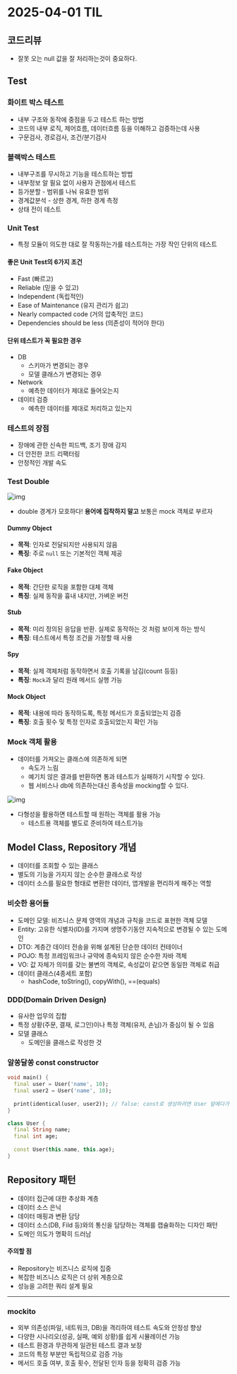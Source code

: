 # 2025-04-01 TIL

## 코드리뷰

- 잘못 오는 null 값을 잘 처리하는것이 중요하다.



## Test

### 화이트 박스 테스트

- 내부 구조와 동작에 중점을 두고 테스트 하는 방법
- 코드의 내부 로직, 제어흐름, 데이터흐름 등을 이해하고 검증하는데 사용
- 구문검사, 경로검사, 조건/분기검사

### 블랙박스 테스트

- 내부구조를 무시하고 기능을 테스트하는 방법
- 내부정보 알 필요 없이 사용자 관점에서 테스트
- 등가분할 - 범위를 나눠 유효한 범위
- 경계값분석 - 상한 경계, 하한 경계 측정
- 상태 전이 테스트



### Unit Test

- 특정 모듈이 의도한 대로 잘 작동하는가를 테스트하는 가장 작인 단위의 테스트



#### 좋은 Unit Test의 6가지 조건

- Fast (빠르고)
- Reliable (믿을 수 있고)
- Independent (독립적인)
- Ease of Maintenance (유지 관리가 쉽고)
- Nearly compacted code (거의 압축적인 코드)
- Dependencies should be less (의존성이 적어야 한다)

#### 단위 테스트가 꼭 필요한 경우

- DB
  - 스키마가 변경되는 경우
  - 모델 클래스가 변경되는 경우
- Network
  - 예측한 데이터가 제대로 들어오는지
- 데이터 검증
  - 예측한 데이터를 제대로 처리하고 있는지



### 테스트의 장점

- 장애에 관한 신속한 피드백, 조기 장애 감지
- 더 안전한 코드 리팩터링
- 안정적인 개발 속도



### Test Double

![img](https://learn.microsoft.com/en-us/archive/msdn-magazine/2007/september/images/cc163358.fig02.gif)

- double 경계가 모호하다! **용어에 집착하지 말고** 보통은 mock 객체로 부르자

#### Dummy Object

- **목적**: 인자로 전달되지만 사용되지 않음
- **특징**: 주로 `null` 또는 기본적인 객체 제공

#### Fake Object

- **목적**: 간단한 로직을 포함한 대체 객체
- **특징**: 실제 동작을 흉내 내지만, 가벼운 버전

#### Stub

- **목적**: 미리 정의된 응답을 반환. 실제로 동작하는 것 처럼 보이게 하는 방식
- **특징**: 테스트에서 특정 조건을 가정할 때 사용

#### Spy

- **목적**: 실제 객체처럼 동작하면서 호출 기록을 남김(count 등등)
- **특징**: `Mock`과 달리 원래 메서드 실행 가능

#### Mock Object

- **목적**: 내용에 따라 동작하도록, 특정 메서드가 호출되었는지 검증
- **특징**: 호출 횟수 및 특정 인자로 호출되었는지 확인 가능



### Mock 객체 활용

- 데이터를 가져오는 클래스에 의존하게 되면
  - 속도가 느림
  - 예기치 않은 결과를 반환하면 통과 테스트가 실패하기 시작할 수 있다.
  - 웹 서비스나 db에 의존하는대신 종속성을 mocking할 수 있다.





![img](https://github-production-user-asset-6210df.s3.amazonaws.com/62657991/428852652-8f3f5f89-3b33-41f8-be50-83b8764e794d.png?X-Amz-Algorithm=AWS4-HMAC-SHA256&X-Amz-Credential=AKIAVCODYLSA53PQK4ZA%2F20250401%2Fus-east-1%2Fs3%2Faws4_request&X-Amz-Date=20250401T024516Z&X-Amz-Expires=300&X-Amz-Signature=21405c7f8e91ea2445f55ac23c0f623c81296d91dd53f1b50045e51d6c58a27f&X-Amz-SignedHeaders=host)

- 다형성을 활용하면 테스트할 때 원하는 객체를 활용 가능
  - 테스트용 객체를 별도로 준비하여 테스트가능





## Model Class, Repository 개념

- 데이터를 조회할 수 있는 클래스
- 별도의 기능을 가지지 않는 순수한 클래스로 작성
- 데이터 소스를 필요한 형태로 변환한 데이터, 앱개발을 편리하게 해주는 역할



###  비슷한 용어들

- 도메인 모델: 비즈니스 문제 영역의 개념과 규칙을 코드로 표현한 객체 모델
- Entity: 고유한 식별자(ID)를 가지며 생명주기동안 지속적으로 변경될 수 있는 도메인
- DTO: 계층간 데이터 전송을 위해 설계된 단순한 데이터 컨테이너
- POJO: 특정 프레임워크나 규약에 종속되지 않은 순수한 자바 객체
- VO: 값 자체가 의미를 갖는 불변의 객체로, 속성값이 같으면 동일한 객체로 취급
- 데이터 클래스(4종세트 포함)
  - hashCode, toString(), copyWith(), ==(equals)



### DDD(Domain Driven Design)

- 유사한 업무의 집합
- 특정 상황(주문, 결재, 로그인)이나 특정 객체(유저, 손님)가 중심이 될 수 있음
- 모델 클래스
  - 도메인을 클래스로 작성한 것



### 알쏭달쏭 const constructor

```dart
void main() {
  final user = User('name', 10);
  final user2 = User('name', 10);
  
  print(identical(user, user2)); // false: const로 생성하려면 User 앞에다가 const를 붙여야 한다.
}

class User {
  final String name;
  final int age;
  
  const User(this.name, this.age);
}
```





## Repository 패턴

- 데이터 접근에 대한 추상화 계층
- 데이터 소스 은닉
- 데이터 매핑과 변환 담당
- 데이터 소스(DB, Fild 등)와의 통신을 담당하는 객체를 캡슐화하는 디자인 패턴
- 도메인 의도가 명확히 드러남



#### 주의할 점

- Repository는 비즈니스 로직에 집중
- 복잡한 비즈니스 로직은 더 상위 계층으로
- 성능을 고려한 쿼리 설계 필요



---

### mockito

- 외부 의존성(파일, 네트워크, DB)을 격리하여 테스트 속도와 안정성 향상
- 다양한 시나리오(성공, 실패, 예외 상황)를 쉽게 시뮬레이션 가능
- 테스트 환경과 무관하게 일관된 테스트 결과 보장
- 코드의 특정 부분만 독립적으로 검증 가능
- 메서드 호출 여부, 호출 횟수, 전달된 인자 등을 정확히 검증 가능
